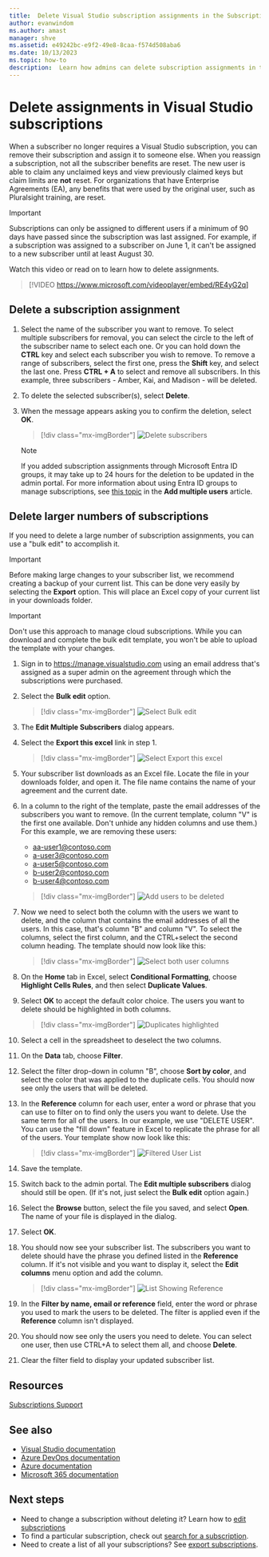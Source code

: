 ```yaml
---
title:  Delete Visual Studio subscription assignments in the Subscriptions Admin Portal
author: evanwindom
ms.author: amast
manager: shve
ms.assetid: e49242bc-e9f2-49e8-8caa-f574d508aba6
ms.date: 10/13/2023
ms.topic: how-to
description:  Learn how admins can delete subscription assignments in the Visual Studio Subscriptions Administration Portal
---
```


# Delete assignments in Visual Studio subscriptions

When a subscriber no longer requires a Visual Studio subscription, you can remove their subscription and assign it to someone else.  When you reassign a subscription, not all the subscriber benefits are reset.  The new user is able to claim any unclaimed keys and view previously claimed keys but claim limits are **not** reset.  For organizations that have Enterprise Agreements (EA), any benefits that were used by the original user, such as Pluralsight training, are reset. 

> [!IMPORTANT]
> Subscriptions can only be assigned to different users if a minimum of 90 days have passed since the subscription was last assigned.  For example, if a subscription was assigned to a subscriber on June 1, it can't be assigned to a new subscriber until at least August 30. 

Watch this video or read on to learn how to delete assignments.  

> [!VIDEO https://www.microsoft.com/videoplayer/embed/RE4yG2q]

## Delete a subscription assignment

1. Select the name of the subscriber you want to remove. To select multiple subscribers for removal, you can select the circle to the left of the subscriber name to select each one.  Or you can hold down the **CTRL** key and select each subscriber you wish to remove. To remove a range of subscribers, select the first one, press the **Shift** key, and select the last one.  Press **CTRL + A** to select and remove all subscribers. In this example, three subscribers - Amber, Kai, and Madison - will be deleted. 
2. To delete the selected subscriber(s), select **Delete**.
3. When the message appears asking you to confirm the deletion, select **OK**.
   > [!div class="mx-imgBorder"]
   > ![Delete subscribers](_img/delete-license/delete-subscribers.png "Screenshot of manage subscribers page in the admin portal.  The Delete menu option is highlighted.")

   > [!NOTE]
   > If you added subscription assignments through Microsoft Entra ID groups, it may take up to 24 hours for the deletion to be updated in the admin portal. For more information about using Entra ID groups to manage subscriptions, see [this topic](assign-license-bulk.md#use-entra-id-groups-to-assign-subscriptions) in the **Add multiple users** article. 

## Delete larger numbers of subscriptions

If you need to delete a large number of subscription assignments, you can use a "bulk edit" to accomplish it.  

  > [!IMPORTANT]
  > Before making large changes to your subscriber list, we recommend creating a backup of your current list.  This can be done very easily by selecting the **Export** option.  This will place an Excel copy of your current list in your downloads folder. 

  > [!IMPORTANT]
  > Don't use this approach to manage cloud subscriptions.  While you can download and complete the bulk edit template, you won't be able to upload the template with your changes.  

1. Sign in to <https://manage.visualstudio.com> using an email address that's assigned as a super 
admin on the agreement through which the subscriptions were purchased.
0. Select the **Bulk edit** option. 
   > [!div class="mx-imgBorder"]
   > ![Select Bulk edit](_img/delete-license/bulk-edit-select.png "Screenshot of manage subscribers page in the admin portal.  The Bulk edit menu option is highlighted.")

0. The **Edit Multiple Subscribers** dialog appears.  
0. Select the **Export this excel** link in step 1.  
   > [!div class="mx-imgBorder"]
   > ![Select Export this excel](_img/delete-license/export-this-excel-select.png "Screenshot of Edit multiple subscribers dialog.  The Export this excel link in the first step is highlighted.")
   
0. Your subscriber list downloads as an Excel file.  Locate the file in your downloads folder, and open it.  The file name contains the name of your agreement and the current date.
0. In a column to the right of the template, paste the email addresses of the subscribers you want to remove.  (In the current template, column "V" is the first one available.  Don't unhide any hidden columns and use them.)  For this example, we are removing these users:
    + aa-user1@contoso.com
    + a-user3@contoso.com
    + a-user5@contoso.com
    + b-user2@contoso.com
    + b-user4@contoso.com

   > [!div class="mx-imgBorder"]
   > ![Add users to be deleted](_img/delete-license/user-list-added.png "Screenshot of bulk edit template showing the users to be deleted listed in the right-most column. The list of users is highlighted.")

0. Now we need to select both the column with the users we want to delete, and the column that contains the email addresses of all the users. In this case, that's column "B" and column "V".  To select the columns, select the first column, and the CTRL+select the second column heading.  The template should now look like this:
   > [!div class="mx-imgBorder"]
   > ![Select both user columns](_img/delete-license/columns-selected.png "Screenshot of bulk edit template showing the columns for all users and the users to be deleted selected.")

0. On the **Home** tab in Excel, select **Conditional Formatting**, choose **Highlight Cells Rules**, and then select **Duplicate Values**.
0. Select **OK** to accept the default color choice.  The users you want to delete should be highlighted in both columns. 
   > [!div class="mx-imgBorder"]
   > ![Duplicates highlighted](_img/delete-license/duplicates-highlighted.png "Screenshot of bulk edit template showing the columns for all users and the users to be deleted selected.  The user names to be deleted are highlighted.")

0. Select a cell in the spreadsheet to deselect the two columns.  
0. On the **Data** tab, choose **Filter**.
0. Select the filter drop-down in column "B", choose **Sort by color**, and select the color that was applied to the duplicate cells.  You should now see only the users that will be deleted.  
0. In the **Reference** column for each user, enter a word or phrase that you can use to filter on to find only the users you want to delete.  Use the same term for all of the users.  In our example, we use "DELETE USER".  You can use the "fill down" feature in Excel to replicate the phrase for all of the users.  Your template show now look like this:
   > [!div class="mx-imgBorder"]
   > ![Filtered User List](_img/delete-license/reference-added.png "Screenshot of template showing the columns filtered by color.  The phrase Delete User has been added to the reference field for each user.")

0. Save the template. 
0. Switch back to the admin portal.  The **Edit multiple subscribers** dialog should still be open.  (If it's not, just select the **Bulk edit** option again.) 
0. Select the **Browse** button, select the file you saved, and select **Open**.  The name of your file is displayed in the dialog.
0. Select **OK**.
0. You should now see your subscriber list.  The subscribers you want to delete should have the phrase you defined listed in the **Reference** column. If it's not visible and you want to display it, select the **Edit columns** menu option and add the column.
   > [!div class="mx-imgBorder"]
   > ![List Showing Reference](_img/delete-license/reference-list.png "Screenshot of subscriber list in the admin portal showing the addition of the reference term marking users to be deleted.")

0. In the **Filter by name, email or reference** field, enter the word or phrase you used to mark the users to be deleted. The filter is applied even if the **Reference** column isn't displayed.
0. You should now see only the users you need to delete.  You can select one user, then use CTRL+A to select them all, and choose **Delete**.
0. Clear the filter field to display your updated subscriber list.  


## Resources

[Subscriptions Support](https://aka.ms/vsadminhelp)

## See also

+ [Visual Studio documentation](/visualstudio/)
+ [Azure DevOps documentation](/azure/devops/)
+ [Azure documentation](/azure/)
+ [Microsoft 365 documentation](/microsoft-365/)

## Next steps

+ Need to change a subscription without deleting it?  Learn how to [edit subscriptions](edit-license.md)
+ To find a particular subscription, check out [search for a subscription](search-license.md).
+ Need to create a list of all your subscriptions?  See [export subscriptions](exporting-subscriptions.md).